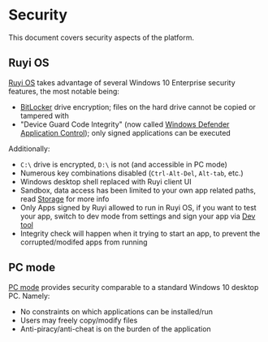 # Security

This document covers security aspects of the platform.

## Ruyi OS

[Ruyi OS](os.md) takes advantage of several Windows 10 Enterprise security features, the most notable being:

- [BitLocker](https://docs.microsoft.com/en-us/windows/security/information-protection/bitlocker/bitlocker-overview) drive encryption; files on the hard drive cannot be copied or tampered with
- "Device Guard Code Integrity" (now called [Windows Defender Application Control](https://docs.microsoft.com/en-us/windows/security/threat-protection/windows-defender-application-control/windows-defender-application-control)); only signed applications can be executed

Additionally:
- `C:\` drive is encrypted, `D:\` is not (and accessible in PC mode)
- Numerous key combinations disabled (`Ctrl-Alt-Del`, `Alt-tab`, etc.)
- Windows desktop shell replaced with Ruyi client UI
- Sandbox, data access has been limited to your own app related paths, read [Storage](storage.md) for more info
- Only Apps signed by Ruyi allowed to run in Ruyi OS, if you want to test your app, switch to dev mode from settings and sign your app via [Dev tool](devtool.md)
- Integrity check will happen when it trying to start an app, to prevent the corrupted/modifed apps from running



## PC mode

[PC mode](pc_mode.md) provides security comparable to a standard Windows 10 desktop PC.  Namely:
- No constraints on which applications can be installed/run
- Users may freely copy/modify files
- Anti-piracy/anti-cheat is on the burden of the application